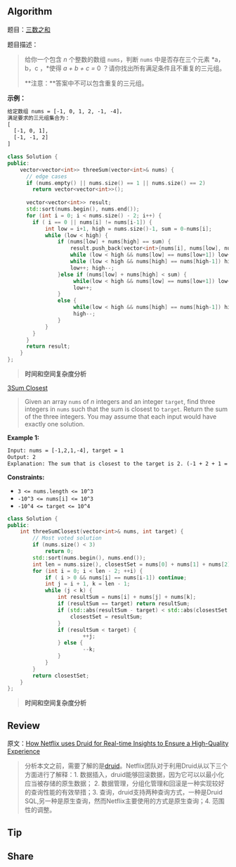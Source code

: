 ## Algorithm

题目：[三数之和](https://leetcode-cn.com/problems/3sum/description/)

题目描述：

> 给你一个包含 *n* 个整数的数组 `nums`，判断 `nums` 中是否存在三个元素 *a，b，c ，*使得 *a + b + c =* 0 ？请你找出所有满足条件且不重复的三元组。
>
> **注意：**答案中不可以包含重复的三元组。

**示例：**

```tex
给定数组 nums = [-1, 0, 1, 2, -1, -4]，
满足要求的三元组集合为：
[
  [-1, 0, 1],
  [-1, -1, 2]
]
```

```c++
class Solution {
public:
    vector<vector<int>> threeSum(vector<int>& nums) {
      // edge cases
      if (nums.empty() || nums.size() == 1 || nums.size() == 2)
        return vector<vector<int>>();
      
      vector<vector<int>> result;
      std::sort(nums.begin(), nums.end());
      for (int i = 0; i < nums.size() - 2; i++) {
        if ( i == 0 || nums[i] != nums[i-1]) {
            int low = i+1, high = nums.size()-1, sum = 0-nums[i];
            while (low < high) {
                if (nums[low] + nums[high] == sum) {
                    result.push_back(vector<int>{nums[i], nums[low], nums[high]});
                    while (low < high && nums[low] == nums[low+1]) low++;
                    while (low < high && nums[high] == nums[high-1]) high--;
                    low++; high--;
                }else if (nums[low] + nums[high] < sum) {
                     while(low < high && nums[low] == nums[low+1]) low++;
                     low++;
                }
                else {
                     while(low < high && nums[high] == nums[high-1]) high--;
                     high--;
                }
            }
        }
      }
      return result;
    }
};
```

> **时间和空间复杂度分析**
>

[3Sum Closest](https://leetcode.com/problems/3sum-closest/description/)

> Given an array `nums` of *n* integers and an integer `target`, find three integers in `nums` such that the sum is closest to `target`. Return the sum of the three integers. You may assume that each input would have exactly one solution. 

**Example 1:**

```tex
Input: nums = [-1,2,1,-4], target = 1
Output: 2
Explanation: The sum that is closest to the target is 2. (-1 + 2 + 1 = 2).
```

**Constraints:**

- `3 <= nums.length <= 10^3`
- `-10^3 <= nums[i] <= 10^3`
- `-10^4 <= target <= 10^4`

```cpp
class Solution {
public:
    int threeSumClosest(vector<int>& nums, int target) {
        // Most voted solution
        if (nums.size() < 3)
            return 0;
        std::sort(nums.begin(), nums.end());
        int len = nums.size(), closestSet = nums[0] + nums[1] + nums[2];
        for (int i = 0; i < len - 2; ++i) {
            if ( i > 0 && nums[i] == nums[i-1]) continue;
            int j = i + 1, k = len - 1;
            while (j < k) {
                int resultSum = nums[i] + nums[j] + nums[k];
                if (resultSum == target) return resultSum;
                if (std::abs(resultSum - target) < std::abs(closestSet - target)) {
                    closestSet = resultSum;
                }
                if (resultSum < target) { 
                        ++j;
                } else {
                        --k;
                }
            }
        }
        return closestSet;
    }
};
```

> **时间和空间复杂度分析**
>
> 

## Review
原文：[How Netflix uses Druid for Real-time Insights to Ensure a High-Quality Experience](https://netflixtechblog.com/how-netflix-uses-druid-for-real-time-insights-to-ensure-a-high-quality-experience-19e1e8568d06)
> 分析本文之前，需要了解的是[druid](https://druid.apache.org/docs/latest/design/index.html)。Netflix团队对于利用Druid从以下三个方面进行了解释：1. 数据插入，druid能够回滚数据，因为它可以以最小化应当被存储的原生数据； 2. 数据管理，分组化管理和回滚是一种实现较好的查询性能的有效举措；3. 查询，druid支持两种查询方式，一种是Druid SQL,另一种是原生查询，然而Netflix主要使用的方式是原生查询；4. 范围性的调整。

## Tip

## Share

